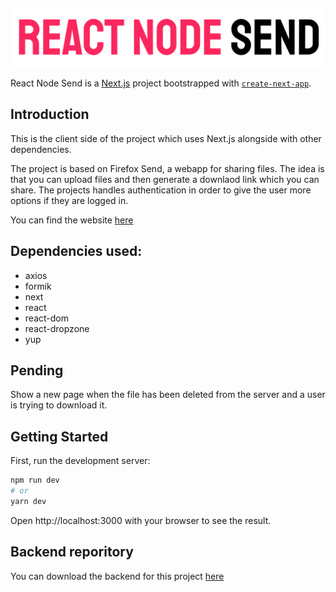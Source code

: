 ## 
![Logo](public/logo.svg)

React Node Send is a [Next.js](https://nextjs.org/) project bootstrapped with [`create-next-app`](https://github.com/vercel/next.js/tree/canary/packages/create-next-app).

## Introduction

This is the client side of the project which uses Next.js alongside with other dependencies. 

The project is based on Firefox Send, a webapp for sharing files. The idea is that you can upload files and then generate a downlaod link which you can share. The projects handles authentication in order to give the user more options if they are logged in.

You can find the website [here](https://admiring-jones-9b5088.netlify.app/)

## Dependencies used: 
* axios 
* formik
* next
* react 
* react-dom
* react-dropzone
* yup

## Pending 

Show a new page when the file has been deleted from the server and a user is trying to download it.

## Getting Started

First, run the development server:

```bash
npm run dev
# or
yarn dev
```

Open http://localhost:3000 with your browser to see the result.

## Backend reporitory

You can download the backend for this project [here](https://github.com/BauTancredi/nodesend-server)